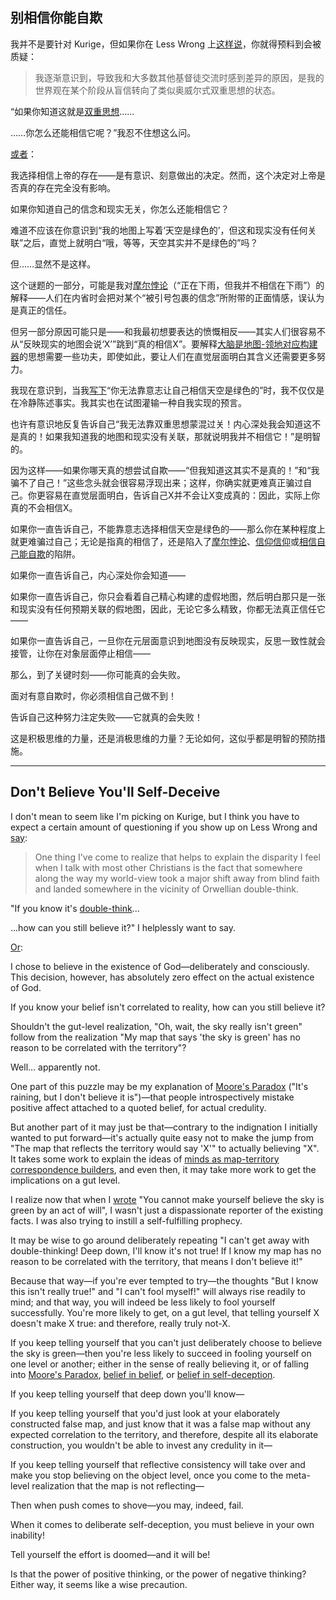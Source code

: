 ## 别相信你能自欺

我并不是要针对 Kurige，但如果你在 Less Wrong 上[这样说](https://www.lesswrong.com/lw/r/no_really_ive_deceived_myself/#gk)，你就得预料到会被质疑：

> 我逐渐意识到，导致我和大多数其他基督徒交流时感到差异的原因，是我的世界观在某个阶段从盲信转向了类似奥威尔式双重思想的状态。

“如果你知道这就是[双重思想](http://www.overcomingbias.com/2007/09/doublethink-cho.html)……

……你怎么还能相信它呢？”我忍不住想这么问。

[或者](https://www.lesswrong.com/lw/1f/moores_paradox/#u3)：

我选择相信上帝的存在——是有意识、刻意做出的决定。然而，这个决定对上帝是否真的存在完全没有影响。

如果你知道自己的信念和现实无关，你怎么还能相信它？

难道不应该在你意识到“我的地图上写着‘天空是绿色的’，但这和现实没有任何关联”之后，直觉上就明白“哦，等等，天空其实并不是绿色的”吗？

但……显然不是这样。

这个谜题的一部分，可能是我对[摩尔悖论](https://www.lesswrong.com/lw/1f/moores_paradox/)（“正在下雨，但我并不相信在下雨”）的解释——人们在内省时会把对某个“被引号包裹的信念”所附带的正面情感，误认为是真正的信任。

但另一部分原因可能只是——和我最初想要表达的愤慨相反——其实人们很容易不从“反映现实的地图会说‘X’”跳到“真的相信X”。要解释[大脑是地图-领地对应构建器](http://www.overcomingbias.com/2007/09/what-is-evidenc.html)的思想需要一些功夫，即使如此，要让人们在直觉层面明白其含义还需要更多努力。

我现在意识到，当我[写下](https://www.lesswrong.com/lw/1f/moores_paradox/)“你无法靠意志让自己相信天空是绿色的”时，我不仅仅是在冷静陈述事实。我其实也在试图灌输一种自我实现的预言。

也许有意识地反复告诉自己“我无法靠双重思想蒙混过关！内心深处我会知道这不是真的！如果我知道我的地图和现实没有关联，那就说明我并不相信它！”是明智的。

因为这样——如果你哪天真的想尝试自欺——“但我知道这其实不是真的！”和“我骗不了自己！”这些念头就会很容易浮现出来；这样，你确实就更难真正骗过自己。你更容易在直觉层面明白，告诉自己X并不会让X变成真的：因此，实际上你真的不会相信X。

如果你一直告诉自己，不能靠意志选择相信天空是绿色的——那么你在某种程度上就更难骗过自己；无论是指真的相信了，还是陷入了[摩尔悖论](https://www.lesswrong.com/lw/1f/moores_paradox/)、[信仰信仰](http://www.overcomingbias.com/2007/07/belief-in-belie.html)或[相信自己能自欺](https://www.lesswrong.com/lw/s/belief_in_selfdeception/)的陷阱。

如果你一直告诉自己，内心深处你会知道——

如果你一直告诉自己，你只会看着自己精心构建的虚假地图，然后明白那只是一张和现实没有任何预期关联的假地图，因此，无论它多么精致，你都无法真正信任它——

如果你一直告诉自己，一旦你在元层面意识到地图没有反映现实，反思一致性就会接管，让你在对象层面停止相信——

那么，到了关键时刻——你可能真的会失败。

面对有意自欺时，你必须相信自己做不到！

告诉自己这种努力注定失败——它就真的会失败！

这是积极思维的力量，还是消极思维的力量？无论如何，这似乎都是明智的预防措施。

---

## Don't Believe You'll Self-Deceive

I don't mean to seem like I'm picking on Kurige, but I think you have to expect a certain amount of questioning if you show up on Less Wrong and [say](https://www.lesswrong.com/lw/r/no_really_ive_deceived_myself/#gk):

> One thing I've come to realize that helps to explain the disparity I feel when I talk with most other Christians is the fact that somewhere along the way my world-view took a major shift away from blind faith and landed somewhere in the vicinity of Orwellian double-think.

"If you know it's [double-think](http://www.overcomingbias.com/2007/09/doublethink-cho.html)...

...how can you still believe it?" I helplessly want to say.

[Or](https://www.lesswrong.com/lw/1f/moores_paradox/#u3):

I chose to believe in the existence of God—deliberately and consciously. This decision, however, has absolutely zero effect on the actual existence of God.

If you know your belief isn't correlated to reality, how can you still believe it?

Shouldn't the gut-level realization, "Oh, wait, the sky really isn't green" follow from the realization "My map that says 'the sky is green' has no reason to be correlated with the territory"?

Well... apparently not.

One part of this puzzle may be my explanation of [Moore's Paradox](https://www.lesswrong.com/lw/1f/moores_paradox/) ("It's raining, but I don't believe it is")—that people introspectively mistake positive affect attached to a quoted belief, for actual credulity.

But another part of it may just be that—contrary to the indignation I initially wanted to put forward—it's actually quite easy not to make the jump from "The map that reflects the territory would say 'X'" to actually believing "X".  It takes some work to explain the ideas of [minds as map-territory correspondence builders](http://www.overcomingbias.com/2007/09/what-is-evidenc.html), and even then, it may take more work to get the implications on a gut level.

I realize now that when I [wrote](https://www.lesswrong.com/lw/1f/moores_paradox/) "You cannot make yourself believe the sky is green by an act of will", I wasn't just a dispassionate reporter of the existing facts.  I was also trying to instill a self-fulfilling prophecy.

It may be wise to go around deliberately repeating "I can't get away with double-thinking!  Deep down, I'll know it's not true!  If I know my map has no reason to be correlated with the territory, that means I don't believe it!"

Because that way—if you're ever tempted to try—the thoughts "But I know this isn't really true!" and "I can't fool myself!" will always rise readily to mind; and that way, you will indeed be less likely to fool yourself successfully.  You're more likely to get, on a gut level, that telling yourself X doesn't make X true: and therefore, really truly not-X.

If you keep telling yourself that you can't just deliberately choose to believe the sky is green—then you're less likely to succeed in fooling yourself on one level or another; either in the sense of really believing it, or of falling into [Moore's Paradox](https://www.lesswrong.com/lw/1f/moores_paradox/), [belief in belief](http://www.overcomingbias.com/2007/07/belief-in-belie.html), or [belief in self-deception](https://www.lesswrong.com/lw/s/belief_in_selfdeception/).

If you keep telling yourself that deep down you'll know—

If you keep telling yourself that you'd just look at your elaborately constructed false map, and just know that it was a false map without any expected correlation to the territory, and therefore, despite all its elaborate construction, you wouldn't be able to invest any credulity in it—

If you keep telling yourself that reflective consistency will take over and make you stop believing on the object level, once you come to the meta-level realization that the map is not reflecting—

Then when push comes to shove—you may, indeed, fail.

When it comes to deliberate self-deception, you must believe in your own inability!

Tell yourself the effort is doomed—and it will be!

Is that the power of positive thinking, or the power of negative thinking?  Either way, it seems like a wise precaution.